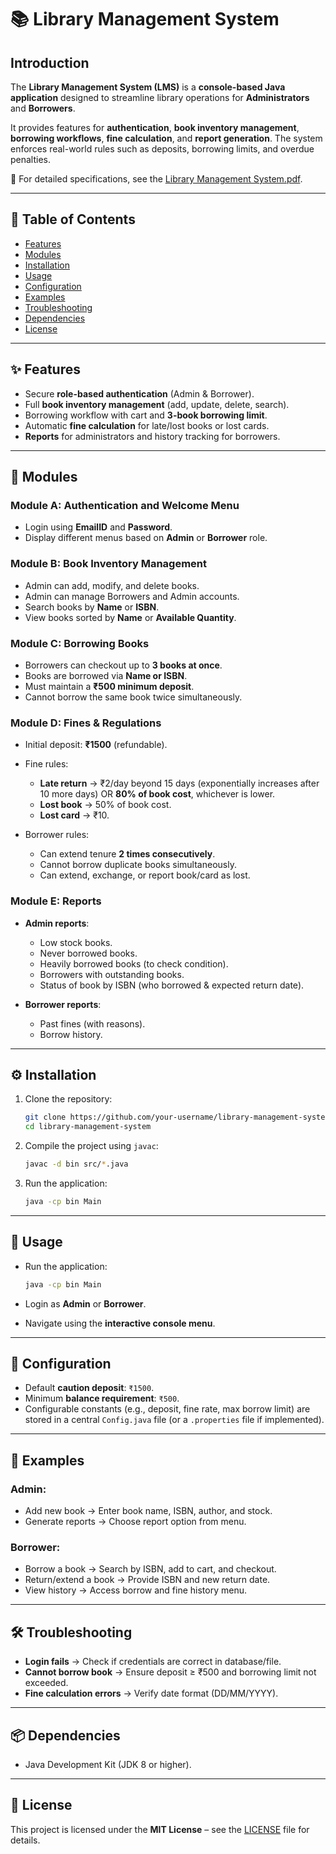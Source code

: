 # 📚 Library Management System

## Introduction

The **Library Management System (LMS)** is a **console-based Java application** designed to streamline library operations for **Administrators** and **Borrowers**.

It provides features for **authentication**, **book inventory management**, **borrowing workflows**, **fine calculation**, and **report generation**. The system enforces real-world rules such as deposits, borrowing limits, and overdue penalties.

📖 For detailed specifications, see the [Library Management System.pdf](./docs/Library%20Management%20System.pdf).

---

## 📑 Table of Contents

* [Features](#features)
* [Modules](#modules)
* [Installation](#installation)
* [Usage](#usage)
* [Configuration](#configuration)
* [Examples](#examples)
* [Troubleshooting](#troubleshooting)
* [Dependencies](#dependencies)
* [License](#license)

---

## ✨ Features

* Secure **role-based authentication** (Admin & Borrower).
* Full **book inventory management** (add, update, delete, search).
* Borrowing workflow with cart and **3-book borrowing limit**.
* Automatic **fine calculation** for late/lost books or lost cards.
* **Reports** for administrators and history tracking for borrowers.

---

## 🧩 Modules

### **Module A: Authentication and Welcome Menu**

* Login using **EmailID** and **Password**.
* Display different menus based on **Admin** or **Borrower** role.

### **Module B: Book Inventory Management**

* Admin can add, modify, and delete books.
* Admin can manage Borrowers and Admin accounts.
* Search books by **Name** or **ISBN**.
* View books sorted by **Name** or **Available Quantity**.

### **Module C: Borrowing Books**

* Borrowers can checkout up to **3 books at once**.
* Books are borrowed via **Name or ISBN**.
* Must maintain a **₹500 minimum deposit**.
* Cannot borrow the same book twice simultaneously.

### **Module D: Fines & Regulations**

* Initial deposit: **₹1500** (refundable).
* Fine rules:

  * **Late return** → ₹2/day beyond 15 days (exponentially increases after 10 more days) OR **80% of book cost**, whichever is lower.
  * **Lost book** → 50% of book cost.
  * **Lost card** → ₹10.
* Borrower rules:

  * Can extend tenure **2 times consecutively**.
  * Cannot borrow duplicate books simultaneously.
  * Can extend, exchange, or report book/card as lost.

### **Module E: Reports**

* **Admin reports**:

  * Low stock books.
  * Never borrowed books.
  * Heavily borrowed books (to check condition).
  * Borrowers with outstanding books.
  * Status of book by ISBN (who borrowed & expected return date).
* **Borrower reports**:

  * Past fines (with reasons).
  * Borrow history.

---

## ⚙️ Installation

1. Clone the repository:

   ```bash
   git clone https://github.com/your-username/library-management-system.git
   cd library-management-system
   ```

2. Compile the project using `javac`:

   ```bash
   javac -d bin src/*.java
   ```

3. Run the application:

   ```bash
   java -cp bin Main
   ```

---

## 🚀 Usage

* Run the application:

  ```bash
  java -cp bin Main
  ```
* Login as **Admin** or **Borrower**.
* Navigate using the **interactive console menu**.

---

## 🔧 Configuration

* Default **caution deposit**: `₹1500`.
* Minimum **balance requirement**: `₹500`.
* Configurable constants (e.g., deposit, fine rate, max borrow limit) are stored in a central `Config.java` file (or a `.properties` file if implemented).

---

## 📖 Examples

### Admin:

* Add new book → Enter book name, ISBN, author, and stock.
* Generate reports → Choose report option from menu.

### Borrower:

* Borrow a book → Search by ISBN, add to cart, and checkout.
* Return/extend a book → Provide ISBN and new return date.
* View history → Access borrow and fine history menu.

---

## 🛠 Troubleshooting

* **Login fails** → Check if credentials are correct in database/file.
* **Cannot borrow book** → Ensure deposit ≥ ₹500 and borrowing limit not exceeded.
* **Fine calculation errors** → Verify date format (DD/MM/YYYY).

---

## 📦 Dependencies

* Java Development Kit (JDK 8 or higher).
  
---

## 📜 License

This project is licensed under the **MIT License** – see the [LICENSE](LICENSE) file for details.
